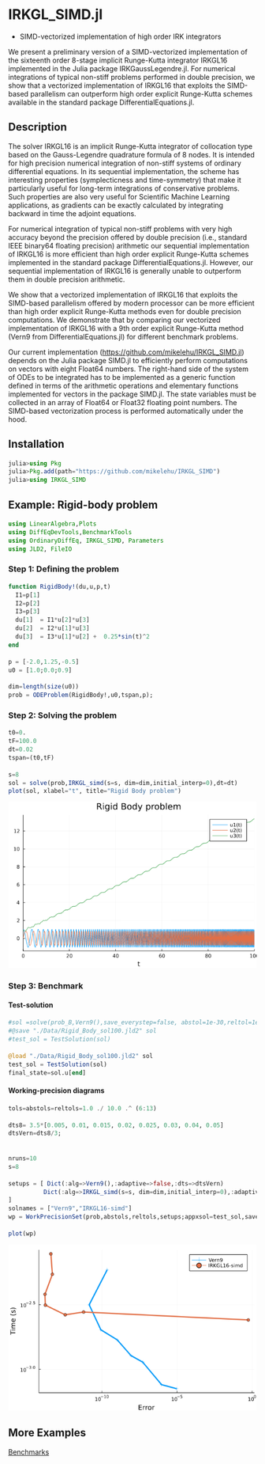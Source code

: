 # IRKGL_SIMD.jl

- SIMD-vectorized implementation of high order IRK integrators

We present a preliminary version of a SIMD-vectorized implementation of the sixteenth order 8-stage implicit Runge-Kutta integrator  IRKGL16 implemented in the Julia package IRKGaussLegendre.jl. For numerical integrations of typical non-stiff problems performed in double precision, we show that a vectorized implementation of IRKGL16 that exploits the SIMD-based parallelism can outperform high order explicit Runge-Kutta schemes available in the standard package DifferentialEquations.jl.


## Description


The solver IRKGL16 is an implicit Runge-Kutta integrator of collocation type based on the Gauss-Legendre quadrature formula of 8 nodes. It is intended for high precision numerical integration of non-stiff systems of ordinary differential equations. In its sequential implementation, the scheme has interesting properties (symplecticness and time-symmetry) that make it particularly useful for long-term integrations of conservative problems. Such properties are also very useful for Scientific Machine Learning applications, as gradients can be exactly calculated by  integrating backward in time the adjoint equations.

For numerical integration of typical non-stiff problems with very high accuracy beyond the precision offered by double precision (i.e., standard IEEE binary64 floating precision) arithmetic our sequential implementation of IRKGL16 is more efficient than high order explicit Runge-Kutta schemes implemented in the standard package DifferentialEquations.jl. However,  our sequential implementation of IRKGL16 is generally unable to outperform them in double precision arithmetic.

We show that a vectorized implementation of IRKGL16 that exploits the SIMD-based parallelism offered by modern processor can be more efficient than high order explicit Runge-Kutta methods even for double precision computations. We demonstrate that by comparing our vectorized implementation of IRKGL16 with a 9th order explicit Runge-Kutta method (Vern9 from DifferentialEquations.jl) for different benchmark problems.

Our current implementation (https://github.com/mikelehu/IRKGL_SIMD.jl) depends on the Julia package SIMD.jl to efficiently perform computations on vectors with eight Float64 numbers. The right-hand side of the system of ODEs to be integrated has to be implemented as a generic function defined in terms of the arithmetic operations and elementary functions implemented for vectors in the package SIMD.jl. The state variables must be collected in an array of Float64 or Float32 floating point numbers. The SIMD-based vectorization process is performed automatically under the hood.


## Installation

```julia
julia>using Pkg
julia>Pkg.add(path="https://github.com/mikelehu/IRKGL_SIMD")
julia>using IRKGL_SIMD
```

## Example: Rigid-body problem

```julia
using LinearAlgebra,Plots
using DiffEqDevTools,BenchmarkTools
using OrdinaryDiffEq, IRKGL_SIMD, Parameters
using JLD2, FileIO
```

### Step 1: Defining the problem

```julia
function RigidBody!(du,u,p,t)
  I1=p[1]
  I2=p[2]
  I3=p[3]      
  du[1]  = I1*u[2]*u[3]
  du[2]  = I2*u[1]*u[3]
  du[3]  = I3*u[1]*u[2] +  0.25*sin(t)^2
end

p = [-2.0,1.25,-0.5]
u0 = [1.0;0.0;0.9]

dim=length(size(u0))
prob = ODEProblem(RigidBody!,u0,tspan,p);
```

### Step 2: Solving the problem

```julia
t0=0.
tF=100.0
dt=0.02
tspan=(t0,tF)

s=8
sol = solve(prob,IRKGL_simd(s=s, dim=dim,initial_interp=0),dt=dt)
plot(sol, xlabel="t", title="Rigid Body problem")
```

![Rigid-body](/Benchmarks/Rigid-body-Example1.png)


### Step 3: Benchmark

#### Test-solution

```julia
#sol =solve(prob_B,Vern9(),save_everystep=false, abstol=1e-30,reltol=1e-30)
#@save "./Data/Rigid_Body_sol100.jld2" sol
#test_sol = TestSolution(sol)

@load "./Data/Rigid_Body_sol100.jld2" sol
test_sol = TestSolution(sol)
final_state=sol.u[end]
```

#### Working-precision diagrams

```julia
tols=abstols=reltols=1.0 ./ 10.0 .^ (6:13)

dts8= 3.5*[0.005, 0.01, 0.015, 0.02, 0.025, 0.03, 0.04, 0.05]
dtsVern=dts8/3;


nruns=10
s=8

setups = [ Dict(:alg=>Vern9(),:adaptive=>false,:dts=>dtsVern)
          Dict(:alg=>IRKGL_simd(s=s, dim=dim,initial_interp=0),:adaptive=>false,:dts=>dts8)
]
solnames = ["Vern9","IRKGL16-simd"]
wp = WorkPrecisionSet(prob,abstols,reltols,setups;appxsol=test_sol,save_everystep=false,numruns=nruns,names=solnames);

plot(wp)
```
![Rigid-body benchmark](/Benchmarks/Rigid-body-Example2.png)


## More Examples

[Benchmarks](https://github.com/mikelehu/IRKGL_SIMD.jl/tree/master/Benchmarks)

